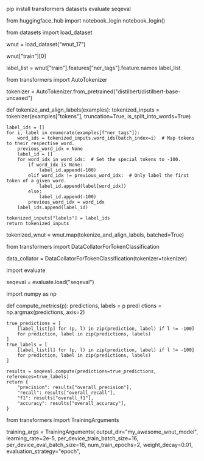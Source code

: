 pip install transformers datasets evaluate seqeval


from huggingface_hub import notebook_login
notebook_login()


from datasets import load_dataset

wnut = load_dataset("wnut_17")


wnut["train"][0]


label_list = wnut["train"].features["ner_tags"].feature.names
label_list


from transformers import AutoTokenizer

tokenizer = AutoTokenizer.from_pretrained("distilbert/distilbert-base-uncased")

def tokenize_and_align_labels(examples):
    tokenized_inputs = tokenizer(examples["tokens"], truncation=True, is_split_into_words=True)

    label_ids = []
    for i, label in enumerate(examples[f"ner_tags"]):
        word_ids = tokenized_inputs.word_ids(batch_index=i)  # Map tokens to their respective word.
        previous_word_idx = None
        label_id = []
        for word_idx in word_ids:  # Set the special tokens to -100.
            if word_idx is None:
                label_id.append(-100)
            elif word_idx != previous_word_idx:  # Only label the first token of a given word.
                label_id.append(label[word_idx])
            else:
                label_id.append(-100)
            previous_word_idx = word_idx
        label_ids.append(label_id)

    tokenized_inputs["labels"] = label_ids
    return tokenized_inputs

tokenized_wnut = wnut.map(tokenize_and_align_labels, batched=True)


from transformers import DataCollatorForTokenClassification

data_collator = DataCollatorForTokenClassification(tokenizer=tokenizer)


import evaluate

seqeval = evaluate.load("seqeval")


import numpy as np

def compute_metrics(p):
    predictions, labels = p
    predi
ctions = np.argmax(predictions, axis=2)

    true_predictions = [
        [label_list[p] for (p, l) in zip(prediction, label) if l != -100]
        for prediction, label in zip(predictions, labels)
    ]
    true_labels = [
        [label_list[l] for (p, l) in zip(prediction, label) if l != -100]
        for prediction, label in zip(predictions, labels)
    ]

    results = seqeval.compute(predictions=true_predictions, references=true_labels)
    return {
        "precision": results["overall_precision"],
        "recall": results["overall_recall"],
        "f1": results["overall_f1"],
        "accuracy": results["overall_accuracy"],
    }


from transformers import TrainingArguments

training_args = TrainingArguments(
    output_dir="my_awesome_wnut_model",
    learning_rate=2e-5,
    per_device_train_batch_size=16,
    per_device_eval_batch_size=16,
    num_train_epochs=2,
    weight_decay=0.01,
    evaluation_strategy="epoch",

